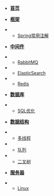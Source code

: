 <!-- docs/_sidebar.md -->

* [<span style="font-size: 15px; font-weight: bolder;">首页</span>](?id=java笔记)


* [<span style="font-size: 15px; font-weight: bolder;">框架</span>](framework/)
* * [Spring常用注解](framework/Spring常用注解.md)


* [<span style="font-size: 15px; font-weight: bolder;">中间件</span>](tool/)
* * [RabbitMQ](tool/RabbitMQ.md)
* * [ElasticSearch](tool/ElasticSearch.md)
* * [Redis](tool/Redis.md)

* [<span style="font-size: 15px; font-weight: bolder;">数据库</span>](sql/)
* * [SQL优化](sql/SQL优化要点.md)


* [<span style="font-size: 15px; font-weight: bolder;">数据结构</span>](data_structure/)
* * [多线程](data_structure/多线程.md)
* * [队列](data_structure/队列.md)
* * [二叉树](data_structure/二叉树.md)


* [<span style="font-size: 15px; font-weight: bolder;">服务器</span>](server/)
* * [Linux](server/Linux.md)

[//]: # (* * [WeChat]&#40;server/web/WeChat.html&#41;)

